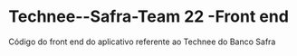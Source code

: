 # Technee--Safra-Team 22 -Front end
 Código do front end do aplicativo referente ao Technee do Banco Safra
